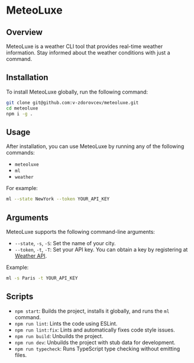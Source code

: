 # MeteoLuxe

## Overview
MeteoLuxe is a weather CLI tool that provides real-time weather information. Stay informed about the weather conditions with just a command.

## Installation
To install MeteoLuxe globally, run the following command:
```bash
git clone git@github.com:v-zdorovcev/meteoluxe.git
cd meteoluxe
npm i -g .
```

## Usage
After installation, you can use MeteoLuxe by running any of the following commands:
- `meteoluxe`
- `ml`
- `weather`

For example:
```bash
ml --state NewYork --token YOUR_API_KEY
```

## Arguments
MeteoLuxe supports the following command-line arguments:
- `--state`, `-s`, `-S`: Set the name of your city.
- `--token`, `-t`, `-T`: Set your API key. You can obtain a key by registering at [Weather API](https://www.weatherapi.com/my/).

Example:
```bash
ml -s Paris -t YOUR_API_KEY
```

## Scripts
- `npm start`: Builds the project, installs it globally, and runs the `ml` command.
- `npm run lint`: Lints the code using ESLint.
- `npm run lint:fix`: Lints and automatically fixes code style issues.
- `npm run build`: Unbuilds the project.
- `npm run dev`: Unbuilds the project with stub data for development.
- `npm run typecheck`: Runs TypeScript type checking without emitting files.
